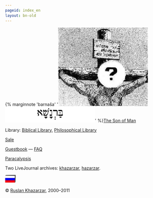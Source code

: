 ```yaml
---
pageid: index_en
layout: bn-old
---
```


{% marginnote 'barnaša' '[![The Son og Man](img/barntit.jpg) ![The Son og Man](img/barnasch.gif)](bn/the_son.htm)' %}[The Son of Man](bn/the_son.htm "The Son of Man")

Library: [Biblical Library](https://khazarzar-books.netlify.app/books/index.htm "Library of Ruslan Khazarzar"), [Philosophical Library](https://khazarzar-books.netlify.app/books/index_ph.htm "Library of Ruslan Khazarzar")

[Sale](sale/index.htm "Buy")

[Guestbook](gk.htm "Guestbook") — [FAQ](question.htm "FAQ")

[Paracalypsis](http://patrologia.narod.ru/index.htm "Paracalypsis")

Two LiveJournal archives: [khazarzar](http://khazarzar.livejournal.com "LJ"), [hazarzar](http://hazarzar.livejournal.com "LiveJournal").



[![Russian](img/rus.jpg)](/)


© [Ruslan Khazarzar](http://www.skeptik.net/cgi-bin/esend.cgi?lang=en), 2000–2011
